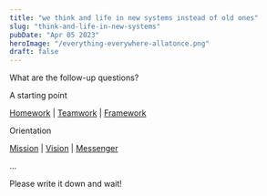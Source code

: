 ```yaml
---
title: "we think and life in new systems instead of old ones"
slug: "think-and-life-in-new-systems"
pubDate: "Apr 05 2023"
heroImage: "/everything-everywhere-allatonce.png"
draft: false
---
```


What are the follow-up questions?

A starting point

[Homework](http://kiss-yourself.world) | [Teamwork](http://everyone-everywhere-alltogether.world) | [Framework](http://kiss-everything.world)

Orientation

[Mission](http://kiss-everything.world) | [Vision](http://kiss-everything.world) | [Messenger](http://kiss-everything.world)

...

Please write it down and wait!
